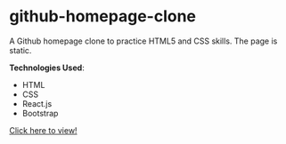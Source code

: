 # github-homepage-clone

A Github homepage clone to practice HTML5 and CSS skills. The page is static.  


**Technologies Used**:

* HTML
* CSS
* React.js
* Bootstrap

[Click here to view!](https://github-clone-page-wsjcrdibkf.now.sh)
